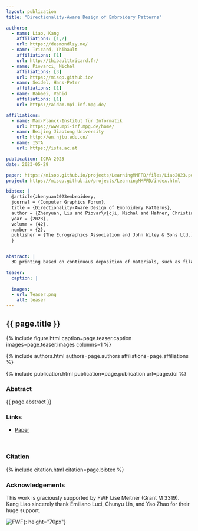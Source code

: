 ```yaml
---
layout: publication
title: "Directionality-Aware Design of Embroidery Patterns"

authors:
  - name: Liao, Kang
    affiliations: [1,2]
    url: https://desmondlzy.me/
  - name: Tricard, Thibault
    affiliations: [1]
    url: http://thibaulttricard.fr/
  - name: Piovarci, Michal
    affiliations: [3]
    url: https://misop.github.io/
  - name: Seidel, Hans-Peter
    affiliations: [1]
  - name: Babaei, Vahid
    affiliations: [1]
    url: https://aidam.mpi-inf.mpg.de/

affiliations:
  - name: Max-Planck-Institut für Informatik
    url: https://www.mpi-inf.mpg.de/home/
  - name: Beijing Jiaotong University
    url: http://en.njtu.edu.cn/
  - name: ISTA
    url: https://ista.ac.at

publication: ICRA 2023
date: 2023-05-29

paper: https://misop.github.io/projects/LearningMMFFD/files/Liao2023.pdf
project: https://misop.github.io/projects/LearningMMFFD/index.html

bibtex: |
  @article{zhenyuan2023embroidery,
  journal = {Computer Graphics Forum},
  title = {Directionality-Aware Design of Embroidery Patterns},
  author = {Zhenyuan, Liu and Piovar\v{c}i, Michal and Hafner, Christian and Charrondi\`{e}re, Rapha\"{e}l and Bickel, Bernd},
  year = {2023},
  volume = {42},
  number = {2},
  publisher = {The Eurographics Association and John Wiley & Sons Ltd.},
  }


abstract: |
  3D printing based on continuous deposition of materials, such as filament-based 3D printing, has seen widespread adoption thanks to its versatility in working with a wide range of materials. An important shortcoming of this type of technology is its limited multi-material capabilities. While there are simple hardware designs that enable multi-material printing in principle, the required software is heavily underdeveloped. A typical hardware design fuses together individual materials fed into a single chamber from multiple inlets before they are deposited. This design, however, introduces a time delay between the intended material mixture and its actual deposition. In this work, inspired by diverse path planning research in robotics, we show that this mechanical challenge can be addressed via improved printer control. We propose to formulate the search for optimal multi-material printing policies in a reinforcement learning setup. We put forward a simple numerical deposition model that takes into account the non-linear material mixing and delayed material deposition. To validate our system we focus on color fabrication, a problem known for its strict requirements for varying material mixtures at a high spatial frequency. We demonstrate that our learned control policy outperforms state-of-the-art hand-crafted algorithms.

teaser:
  caption: |
    
  images:
  - url: Teaser.png
    alt: teaser
---
```


## {{ page.title }}

{% include figure.html caption=page.teaser.caption images=page.teaser.images columns=1 %}

{% include authors.html authors=page.authors affiliations=page.affiliations %}

{% include publication.html publication=page.publication url=page.doi %}


### Abstract

{{ page.abstract }}

### Links

* [Paper](https://misop.github.io/projects/LearningMMFFD/files/Liao2023.pdf)
<br>

### Citation

{% include citation.html citation=page.bibtex %}

### Acknowledgements

This work is graciously supported by FWF Lise Meitner (Grant M 3319). Kang Liao sincerely thank Emiliano Luci, Chunyu Lin, and Yao Zhao for their huge support.

![FWF](fwf.jpg){: height="70px"}
